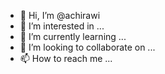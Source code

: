 - 👋 Hi, I’m @achirawi
- 👀 I’m interested in ...
- 🌱 I’m currently learning ...
- 💞️ I’m looking to collaborate on ...
- 📫 How to reach me ...

<!---
achirawi/achirawi is a ✨ special ✨ repository because its `README.md` (this file) appears on your GitHub profile.
You can click the Preview link to take a look at your changes.
--->
